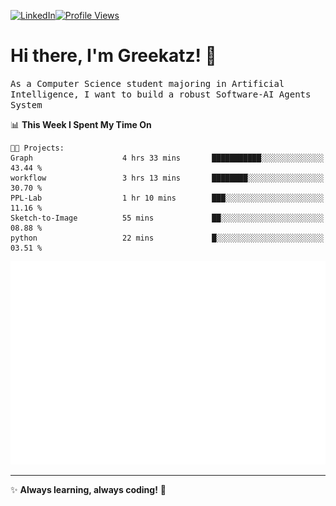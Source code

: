[![LinkedIn](https://img.shields.io/badge/LinkedIn-0077B5?style=flat&logo=linkedin&logoColor=white)](https://www.linkedin.com/in/hungarbeit1912/)[![Profile Views](https://komarev.com/ghpvc/?username=Greekatz&color=blue&style=flat-square)](https://github.com/Greekatz)  


# Hi there, I'm Greekatz! 👋

<samp>As a Computer Science student majoring in Artificial Intelligence, I want to build a robust Software-AI Agents System<samp>


<!--START_SECTION:waka-->
📊 **This Week I Spent My Time On** 

```text
🐱‍💻 Projects: 
Graph                    4 hrs 33 mins       ███████████░░░░░░░░░░░░░░   43.44 % 
workflow                 3 hrs 13 mins       ████████░░░░░░░░░░░░░░░░░   30.70 % 
PPL-Lab                  1 hr 10 mins        ███░░░░░░░░░░░░░░░░░░░░░░   11.16 % 
Sketch-to-Image          55 mins             ██░░░░░░░░░░░░░░░░░░░░░░░   08.88 % 
python                   22 mins             █░░░░░░░░░░░░░░░░░░░░░░░░   03.51 % 
```


<!--END_SECTION:waka-->

![Full-year Contribution Calendar](https://github.com/Greekatz/Greekatz/blob/main/metrics.plugin.isocalendar.fullyear.svg)

---
✨ **Always learning, always coding!** 🚀
